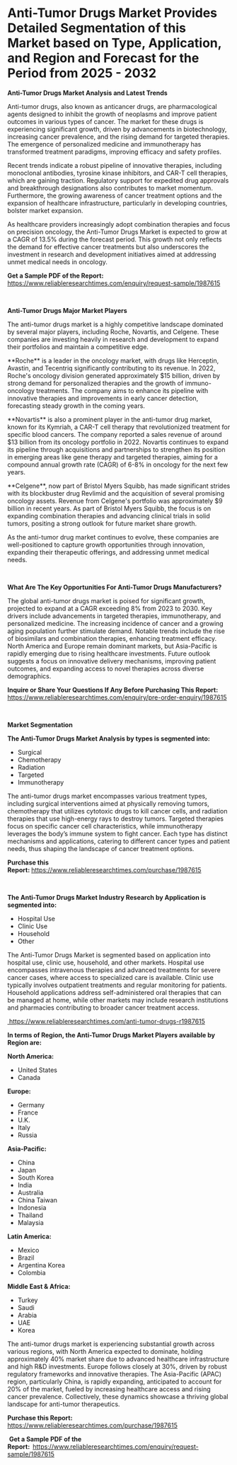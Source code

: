<p><h1>Anti-Tumor Drugs Market Provides Detailed Segmentation of this Market based on Type, Application, and Region and Forecast for the Period from 2025 - 2032</h1></p><p><strong>Anti-Tumor Drugs Market Analysis and Latest Trends</strong></p>
<p><p>Anti-tumor drugs, also known as anticancer drugs, are pharmacological agents designed to inhibit the growth of neoplasms and improve patient outcomes in various types of cancer. The market for these drugs is experiencing significant growth, driven by advancements in biotechnology, increasing cancer prevalence, and the rising demand for targeted therapies. The emergence of personalized medicine and immunotherapy has transformed treatment paradigms, improving efficacy and safety profiles.</p><p>Recent trends indicate a robust pipeline of innovative therapies, including monoclonal antibodies, tyrosine kinase inhibitors, and CAR-T cell therapies, which are gaining traction. Regulatory support for expedited drug approvals and breakthrough designations also contributes to market momentum. Furthermore, the growing awareness of cancer treatment options and the expansion of healthcare infrastructure, particularly in developing countries, bolster market expansion.</p><p>As healthcare providers increasingly adopt combination therapies and focus on precision oncology, the Anti-Tumor Drugs Market is expected to grow at a CAGR of 13.5% during the forecast period. This growth not only reflects the demand for effective cancer treatments but also underscores the investment in research and development initiatives aimed at addressing unmet medical needs in oncology.</p></p>
<p><strong>Get a Sample PDF of the Report:&nbsp;</strong> <a href="https://www.reliableresearchtimes.com/enquiry/request-sample/1987615?utm_campaign=3505&utm_medium=2&utm_source=Github&utm_content=ia&utm_term=19042025&utm_id=anti-tumor-drugs">https://www.reliableresearchtimes.com/enquiry/request-sample/1987615</a></p>
<p>&nbsp;</p>
<p><strong>Anti-Tumor Drugs Major Market Players</strong></p>
<p><p>The anti-tumor drugs market is a highly competitive landscape dominated by several major players, including Roche, Novartis, and Celgene. These companies are investing heavily in research and development to expand their portfolios and maintain a competitive edge.</p><p>**Roche** is a leader in the oncology market, with drugs like Herceptin, Avastin, and Tecentriq significantly contributing to its revenue. In 2022, Roche's oncology division generated approximately $15 billion, driven by strong demand for personalized therapies and the growth of immuno-oncology treatments. The company aims to enhance its pipeline with innovative therapies and improvements in early cancer detection, forecasting steady growth in the coming years.</p><p>**Novartis** is also a prominent player in the anti-tumor drug market, known for its Kymriah, a CAR-T cell therapy that revolutionized treatment for specific blood cancers. The company reported a sales revenue of around $13 billion from its oncology portfolio in 2022. Novartis continues to expand its pipeline through acquisitions and partnerships to strengthen its position in emerging areas like gene therapy and targeted therapies, aiming for a compound annual growth rate (CAGR) of 6-8% in oncology for the next few years.</p><p>**Celgene**, now part of Bristol Myers Squibb, has made significant strides with its blockbuster drug Revlimid and the acquisition of several promising oncology assets. Revenue from Celgene's portfolio was approximately $9 billion in recent years. As part of Bristol Myers Squibb, the focus is on expanding combination therapies and advancing clinical trials in solid tumors, positing a strong outlook for future market share growth.</p><p>As the anti-tumor drug market continues to evolve, these companies are well-positioned to capture growth opportunities through innovation, expanding their therapeutic offerings, and addressing unmet medical needs.</p></p>
<p>&nbsp;</p>
<p><strong>What Are The Key Opportunities For Anti-Tumor Drugs Manufacturers?</strong></p>
<p><p>The global anti-tumor drugs market is poised for significant growth, projected to expand at a CAGR exceeding 8% from 2023 to 2030. Key drivers include advancements in targeted therapies, immunotherapy, and personalized medicine. The increasing incidence of cancer and a growing aging population further stimulate demand. Notable trends include the rise of biosimilars and combination therapies, enhancing treatment efficacy. North America and Europe remain dominant markets, but Asia-Pacific is rapidly emerging due to rising healthcare investments. Future outlook suggests a focus on innovative delivery mechanisms, improving patient outcomes, and expanding access to novel therapies across diverse demographics.</p></p>
<p><strong>Inquire or Share Your Questions If Any Before Purchasing This Report:</strong> <a href="https://www.reliableresearchtimes.com/enquiry/pre-order-enquiry/1987615?utm_campaign=3505&utm_medium=2&utm_source=Github&utm_content=ia&utm_term=19042025&utm_id=anti-tumor-drugs">https://www.reliableresearchtimes.com/enquiry/pre-order-enquiry/1987615</a></p>
<p>&nbsp;</p>
<p><strong>Market Segmentation</strong></p>
<p><strong>The Anti-Tumor Drugs Market Analysis by types is segmented into:</strong></p>
<p><ul><li>Surgical</li><li>Chemotherapy</li><li>Radiation</li><li>Targeted</li><li>Immunotherapy</li></ul></p>
<p><p>The anti-tumor drugs market encompasses various treatment types, including surgical interventions aimed at physically removing tumors, chemotherapy that utilizes cytotoxic drugs to kill cancer cells, and radiation therapies that use high-energy rays to destroy tumors. Targeted therapies focus on specific cancer cell characteristics, while immunotherapy leverages the body’s immune system to fight cancer. Each type has distinct mechanisms and applications, catering to different cancer types and patient needs, thus shaping the landscape of cancer treatment options.</p></p>
<p><strong>Purchase this Report:&nbsp;</strong><a href="https://www.reliableresearchtimes.com/purchase/1987615?utm_campaign=3505&utm_medium=2&utm_source=Github&utm_content=ia&utm_term=19042025&utm_id=anti-tumor-drugs">https://www.reliableresearchtimes.com/purchase/1987615</a></p>
<p>&nbsp;</p>
<p><strong>The Anti-Tumor Drugs Market Industry Research by Application is segmented into:</strong></p>
<p><ul><li>Hospital Use</li><li>Clinic Use</li><li>Household</li><li>Other</li></ul></p>
<p><p>The Anti-Tumor Drugs Market is segmented based on application into hospital use, clinic use, household, and other markets. Hospital use encompasses intravenous therapies and advanced treatments for severe cancer cases, where access to specialized care is available. Clinic use typically involves outpatient treatments and regular monitoring for patients. Household applications address self-administered oral therapies that can be managed at home, while other markets may include research institutions and pharmacies contributing to broader cancer treatment access.</p></p>
<p><a href="https://www.reliableresearchtimes.com/anti-tumor-drugs-r1987615?utm_campaign=3505&utm_medium=2&utm_source=Github&utm_content=ia&utm_term=19042025&utm_id=anti-tumor-drugs">&nbsp;https://www.reliableresearchtimes.com/anti-tumor-drugs-r1987615</a></p>
<p><strong>In terms of Region, the Anti-Tumor Drugs Market Players available by Region are:</strong></p>
<p>
    <p> <strong> North America: </strong>
        <ul>
            <li>United States</li>
            <li>Canada</li>
        </ul>
        </p> 
    <p> <strong> Europe: </strong>
        <ul>
            <li>Germany</li>
            <li>France</li>
            <li>U.K.</li>
            <li>Italy</li>
            <li>Russia</li>
        </ul>
        </p> 
    <p> <strong> Asia-Pacific: </strong>
        <ul>
            <li>China</li>
            <li>Japan</li>
            <li>South Korea</li>
            <li>India</li>
            <li>Australia</li>
            <li>China Taiwan</li>
            <li>Indonesia</li>
            <li>Thailand</li>
            <li>Malaysia</li>
        </ul>
        </p> 
    <p> <strong> Latin America: </strong>
        <ul>
            <li>Mexico</li>
            <li>Brazil</li>
            <li>Argentina Korea</li>
            <li>Colombia</li>
        </ul>
        </p> 
    <p> <strong> Middle East & Africa: </strong>
        <ul>
            <li>Turkey</li>
            <li>Saudi</li>
            <li>Arabia</li>
            <li>UAE</li>
            <li>Korea</li>
        </ul>
    </p>
    </p>
<p><p>The anti-tumor drugs market is experiencing substantial growth across various regions, with North America expected to dominate, holding approximately 40% market share due to advanced healthcare infrastructure and high R&D investments. Europe follows closely at 30%, driven by robust regulatory frameworks and innovative therapies. The Asia-Pacific (APAC) region, particularly China, is rapidly expanding, anticipated to account for 20% of the market, fueled by increasing healthcare access and rising cancer prevalence. Collectively, these dynamics showcase a thriving global landscape for anti-tumor therapeutics.</p></p>
<p><strong>Purchase this Report: </strong><a href="https://www.reliableresearchtimes.com/purchase/1987615?utm_campaign=3505&utm_medium=2&utm_source=Github&utm_content=ia&utm_term=19042025&utm_id=anti-tumor-drugs">https://www.reliableresearchtimes.com/purchase/1987615</a></p>
<p>&nbsp;<strong>Get a Sample PDF of the Report:&nbsp;&nbsp;</strong><a href="https://www.reliableresearchtimes.com/enquiry/request-sample/1987615?utm_campaign=3505&utm_medium=2&utm_source=Github&utm_content=ia&utm_term=19042025&utm_id=anti-tumor-drugs">https://www.reliableresearchtimes.com/enquiry/request-sample/1987615</a></p>
<p><strong></strong></p>
<p><p></p><p></p><p></p></p>